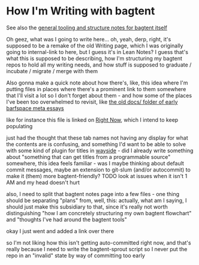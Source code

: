 # How I'm Writing with bagtent

See also the [general tooling and structure notes for bagtent itself][bagtent]

Oh geez, what was I going to write here... oh, yeah, derp, right, it's supposed to be a remake of the old Writing page, which I was originally going to internal-link to here, but I guess it's in Lean Notes? I guess that's what this is supposed to be describing, how I'm structuring my bagtent repos to hold all my writing needs, and how stuff is supposed to graduate / incubate / migrate / merge with them

Also gonna make a quick note about how there's, like, this idea where I'm putting files in places where there's a prominent link to them somewhere that I'll visit a lot so I don't forget about them - and how some of the places I've been too overwhelmed to revisit, like [the old docs/ folder of early barfspace meta essays][meta]

like for instance this file is linked on [Right Now][], which I intend to keep populating

just had the thought that these tab names not having any display for what the contents are is confusing, and something I'd want to be able to solve with some kind of plugin for titles in [wayside][] - did I already write something about "something that can get titles from a programmable source" somewhere, this idea feels familiar - was I maybe thinking about default commit messages, maybe an extension to git-slum (and/or autocommit) to make it (them) more bagtent-friendly? TODO look at issues when it isn't 1 AM and my head doesn't hurt

also, I need to split that bagtent notes page into a few files - one thing should be separating "plans" from, well, this: actually, what am I saying, I should just make this subsidiary to that, since it's really not worth distinguishing "how I am concretely structuring my own bagtent flowchart" and "thoughts I've had around the bagtent tools"

okay I just went and added a link over there

so I'm not liking how this isn't getting auto-committed right now, and that's really because I need to write the bagtent-sprout script so I never put the repo in an "invalid" state by way of committing too early

[bagtent]: ba00b8cb-9d05-4aef-bd50-0990f82dd723.md
[meta]: 8c5a1d30-97d9-4395-85be-b6c8ba57b239.md
[wayside]: 21af29aa-0dfe-4145-877f-7eb51e38f53e.md
[Right Now]: 41218b84-cd08-48a5-b91a-865e8b90c46a.md
